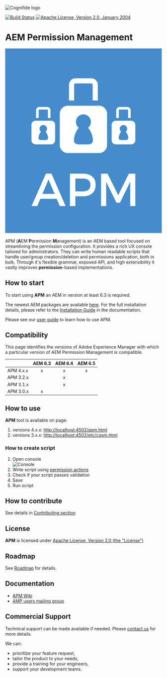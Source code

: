 ![Cognifide logo](https://assets.cognifide.com/github/cognifide-logo.png)

[![Build Status](https://travis-ci.org/Cognifide/APM.svg?branch=master)](https://travis-ci.org/Cognifide/APM)
[![Apache License, Version 2.0, January 2004](https://img.shields.io/github/license/cognifide/apm.svg?label=License)](http://www.apache.org/licenses/)

# AEM Permission Management
<p align="center">
  <img src="misc/apm-logo-blue.svg" alt="APM Logo"/>
</p>

APM (**A**EM **P**ermission **M**anagement) is an AEM based tool focused on streamlining the permission configuration. It provides a rich UX console tailored for administrators. They can write human readable scripts that handle user/group creation/deletion and permissions application, both in bulk. Through it's flexible grammar, exposed API, and high extensibility it vastly improves **permission**-based implementations.

## How to start
To start using **APM** an AEM in version at least 6.3 is required.

The newest AEM packages are available [here](https://github.com/Cognifide/APM/releases). For the full installation details, please refer to the [Installation Guide](https://github.com/Cognifide/apm/wiki/Installing) in the documentation.

Please see our [user guide](https://github.com/Cognifide/apm/wiki/BasicUserGuide) to learn how to use APM.

## Compatibility
This page identifies the versions of Adobe Experience Manager with which a particular version of AEM Permission Management is compatible.

| | AEM 6.3 | AEM 6.4 | AEM 6.5 |
| --- | :---: | :---: | :---: |
| APM 4.x.x | x | x | x |
| APM 3.2.x |   | x | |
| APM 3.1.x |   | x | |
| APM 3.0.x |  x | | |

## How to use
**APM** tool is available on page:
1. versions 4.x.x: [http://localhost:4502/apm.html](http://localhost:4502/apm.html) 
2. versions 3.x.x: [http://localhost:4502/etc/cqsm.html](http://localhost:4502/etc/cqsm.html) 

### How to create script
1. Open console<br />
![Console](documentation/src/main/wiki/assets/screens/consoleAutocompletion.png)
2. Write script using [permission actions](https://github.com/Cognifide/APM/wiki/Actions)
3. Check if your script passes validation
4. Save
5. Run script

## How to contribute
See details in [Contributing section](https://github.com/Cognifide/APM/blob/master/CONTRIBUTING.md)

## License
**APM** is licensed under [Apache License, Version 2.0 (the "License")](https://www.apache.org/licenses/LICENSE-2.0.txt)

## Roadmap
See [Roadmap](https://github.com/Cognifide/apm/wiki/Roadmap) for details.

## Documentation
* [APM Wiki](https://github.com/Cognifide/apm/wiki)
* [AMP users mailing group](http://aem-permission-management-forum.2359962.n4.nabble.com/)

## Commercial Support

Technical support can be made available if needed. Please [contact us](mailto:labs-support@cognifide.com) for more details.

We can:

* prioritize your feature request,
* tailor the product to your needs,
* provide a training for your engineers,
* support your development teams.

